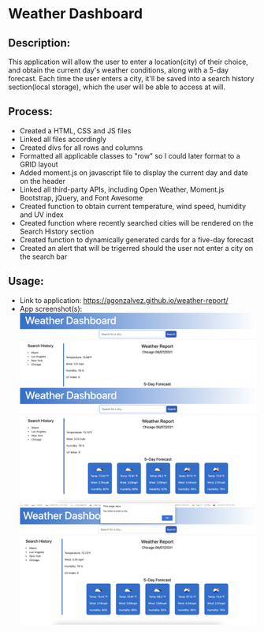 # Weather Dashboard

## Description:
This application will allow the user to enter a location(city) of their choice, and obtain the current day's weather conditions, along with a 5-day forecast. Each time the user enters a city, it'll be saved into a search history section(local storage), which the user will be able to access at will.

## Process:
- Created a HTML, CSS and JS files
- Linked all files accordingly
- Created divs for all rows and columns
- Formatted all applicable classes to "row" so I could later format to a GRID layout
- Added moment.js on javascript file to display the current day and date on the header
- Linked all third-party APIs, including Open Weather, Moment.js Bootstrap, jQuery, and Font Awesome
- Created function to obtain current temperature, wind speed, humidity and UV index
- Created function where recently searched cities will be rendered on the Search History section
- Created function to dynamically generated cards for a five-day forecast
- Created an alert that will be trigerred should the user not enter a city on the search bar

## Usage:

- Link to application: https://agonzalvez.github.io/weather-report/
- App screenshot(s): 
![Landing-page](assets/landing-page.png)
![forecast-result](assets/forecast.png)
![alert](assets/alert.png)